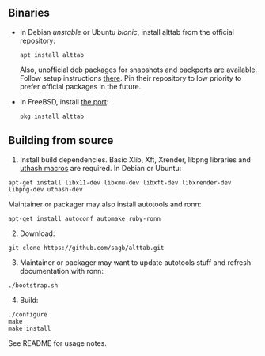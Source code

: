
Binaries
--------

* In Debian _unstable_ or Ubuntu _bionic_, install alttab from the official repository:

    ```
    apt install alttab
    ```

    Also, unofficial deb packages for snapshots and backports are available.
    Follow setup instructions [there](https://odd.systems/debian/).
    Pin their repository to low priority to prefer official packages in the future.

* In FreeBSD, install [the port](https://www.freshports.org/x11/alttab/):

    `pkg install alttab`


Building from source
--------------------

1. Install build dependencies.
Basic Xlib, Xft, Xrender, libpng libraries
and [uthash macros](http://troydhanson.github.io/uthash/) are required.
In Debian or Ubuntu:

`apt-get install libx11-dev libxmu-dev libxft-dev libxrender-dev libpng-dev uthash-dev`

Maintainer or packager may also install autotools and ronn:

`apt-get install autoconf automake ruby-ronn`

2. Download:

`git clone https://github.com/sagb/alttab.git`

3. Maintainer or packager may want to update autotools stuff and refresh documentation with ronn:

`./bootstrap.sh`

4. Build:

```
./configure  
make  
make install
```
See README for usage notes.

